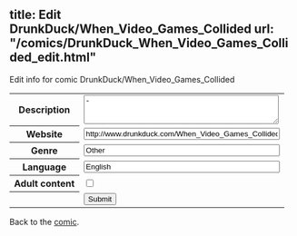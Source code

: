 title: Edit DrunkDuck/When_Video_Games_Collided
url: "/comics/DrunkDuck_When_Video_Games_Collided_edit.html"
---
Edit info for comic DrunkDuck/When_Video_Games_Collided

<form name="comic" action="http://gaepostmail.appspot.com/comic/" method="post">
<table class="comicinfo">
<tr>
<th>Description</th><td><textarea name="description" cols="40" rows="3">-</textarea></td>
</tr>
<tr>
<th>Website</th><td><input type="text" name="url" value="http://www.drunkduck.com/When_Video_Games_Collided/" size="40"/></td>
</tr>
<tr>
<th>Genre</th><td><input type="text" name="genre" value="Other" size="40"/></td>
</tr>
<tr>
<th>Language</th><td><input type="text" name="language" value="English" size="40"/></td>
</tr>
<tr>
<th>Adult content</th><td><input type="checkbox" name="adult" value="adult" /></td>
</tr>
<tr>
<th></th><td>
<input type="hidden" name="comic" value="DrunkDuck_When_Video_Games_Collided" />
<input type="submit" name="submit" value="Submit" />
</td>
</tr>
</table>
</form>

Back to the [comic](DrunkDuck_When_Video_Games_Collided.html).
